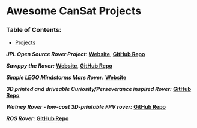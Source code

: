 # Awesome CanSat Projects


### **Table of Contents:**
* [Projects](#projects)



***JPL Open Source Rover Project:*** 
[**Website**](https://opensourcerover.jpl.nasa.gov/), 
[**GitHub Repo**](https://github.com/nasa-jpl/open-source-rover)

***Sawppy the Rover:***
[**Website**](http://sawppy.com/), 
[**GitHub Repo**](https://github.com/Roger-random/Sawppy_Rover)

***Simple LEGO Mindstorms Mars Rover:*** 
[**Website**](http://www.bartneck.de/2018/03/03/simple-lego-mindstorms-mars-rover/)

***3D printed and driveable Curiosity/Perseverance inspired Rover:*** 
[**GitHub Repo**](https://github.com/jakkra/Mars-Rover)

***Watney Rover -  low-cost 3D-printable FPV rover:***
[**GitHub Repo**](https://github.com/nikivanov/watney)

***ROS Rover:*** 
[**GitHub Repo**](https://github.com/danielsnider/ros-rover)
